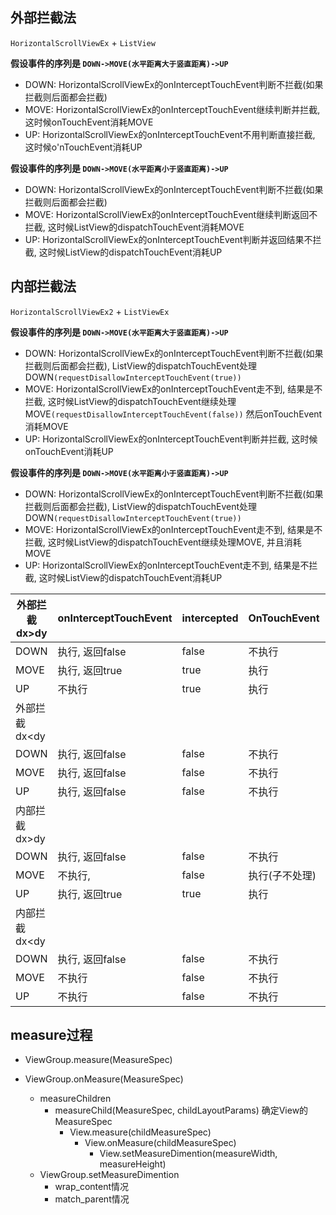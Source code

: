 ## 外部拦截法

`HorizontalScrollViewEx` + `ListView`

**假设事件的序列是 `DOWN->MOVE(水平距离大于竖直距离)->UP`**

- DOWN: HorizontalScrollViewEx的onInterceptTouchEvent判断不拦截(如果拦截则后面都会拦截)
- MOVE: HorizontalScrollViewEx的onInterceptTouchEvent继续判断并拦截, 这时候onTouchEvent消耗MOVE
- UP: HorizontalScrollViewEx的onInterceptTouchEvent不用判断直接拦截, 这时候o'nTouchEvent消耗UP

**假设事件的序列是 `DOWN->MOVE(水平距离小于竖直距离)->UP`**

- DOWN: HorizontalScrollViewEx的onInterceptTouchEvent判断不拦截(如果拦截则后面都会拦截)
- MOVE: HorizontalScrollViewEx的onInterceptTouchEvent继续判断返回不拦截, 这时候ListView的dispatchTouchEvent消耗MOVE
- UP: HorizontalScrollViewEx的onInterceptTouchEvent判断并返回结果不拦截, 这时候ListView的dispatchTouchEvent消耗UP

## 内部拦截法

`HorizontalScrollViewEx2` + `ListViewEx`

**假设事件的序列是 `DOWN->MOVE(水平距离大于竖直距离)->UP`**

- DOWN: HorizontalScrollViewEx的onInterceptTouchEvent判断不拦截(如果拦截则后面都会拦截), 
ListView的dispatchTouchEvent处理DOWN`(requestDisallowInterceptTouchEvent(true))`
- MOVE: HorizontalScrollViewEx的onInterceptTouchEvent走不到, 结果是不拦截, 
这时候ListView的dispatchTouchEvent继续处理MOVE`(requestDisallowInterceptTouchEvent(false))`
然后onTouchEvent消耗MOVE
- UP: HorizontalScrollViewEx的onInterceptTouchEvent判断并拦截, 这时候onTouchEvent消耗UP

**假设事件的序列是 `DOWN->MOVE(水平距离小于竖直距离)->UP`**

- DOWN: HorizontalScrollViewEx的onInterceptTouchEvent判断不拦截(如果拦截则后面都会拦截),
ListView的dispatchTouchEvent处理DOWN`(requestDisallowInterceptTouchEvent(true))`
- MOVE: HorizontalScrollViewEx的onInterceptTouchEvent走不到, 结果是不拦截, 这时候ListView的dispatchTouchEvent继续处理MOVE, 并且消耗MOVE
- UP: HorizontalScrollViewEx的onInterceptTouchEvent走不到, 结果是不拦截, 这时候ListView的dispatchTouchEvent消耗UP

| 外部拦截 dx>dy | onInterceptTouchEvent | intercepted | OnTouchEvent   | dispatchTouchEvent | requestDisallowInterceptTouchEvent | OnTouchEvent |
| -------------- | --------------------- | ----------- | -------------- | ------------------ | ---------------------------------- | ------------ |
| DOWN           | 执行, 返回false       | false       | 不执行         | 执行               | 无                                 | 执行         |
| MOVE           | 执行, 返回true        | true        | 执行           | 不执行             | 无                                 | 不执行       |
| UP             | 不执行                | true        | 执行           | 不执行             | 无                                 | 不执行       |
| 外部拦截dx<dy  |                       |             |                |                    |                                    |              |
| DOWN           | 执行, 返回false       | false       | 不执行         | 执行               | 无                                 | 执行         |
| MOVE           | 执行, 返回false       | false       | 不执行         | 执行               | 无                                 | 执行         |
| UP             | 执行, 返回false       | false       | 不执行         | 执行               | 无                                 | 执行         |
| 内部拦截dx>dy  |                       |             |                |                    |                                    |              |
| DOWN           | 执行, 返回false       | false       | 不执行         | 执行               | 传入true                           | 执行         |
| MOVE           | 不执行,               | false       | 执行(子不处理) | 执行               | 传入false                          | 不执行       |
| UP             | 执行, 返回true        | true        | 执行           | 不执行             | 不执行                             | 不执行       |
| 内部拦截dx<dy  |                       |             |                |                    |                                    |              |
| DOWN           | 执行, 返回false       | false       | 不执行         | 执行               | 传入true                           | 执行         |
| MOVE           | 不执行                | false       | 不执行         | 执行               | 传入true                           | 执行         |
| UP             | 不执行                | false       | 不执行         | 执行               | 不执行                             | 执行         |


## measure过程



- ViewGroup.measure(MeasureSpec)

- ViewGroup.onMeasure(MeasureSpec)
    - measureChildren
        - measureChild(MeasureSpec, childLayoutParams) 确定View的MeasureSpec
            - View.measure(childMeasureSpec)
                - View.onMeasure(childMeasureSpec)
                    - View.setMeasureDimention(measureWidth, measureHeight)
    - ViewGroup.setMeasureDimention
        - wrap_content情况
        - match_parent情况
